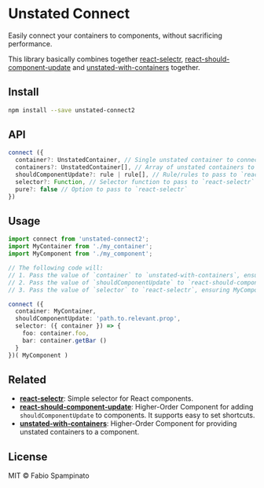 # Unstated Connect

Easily connect your containers to components, without sacrificing performance.

This library basically combines together [react-selectr](https://github.com/fabiospampinato/react-selectr), [react-should-component-update](https://github.com/fabiospampinato/react-should-component-update) and [unstated-with-containers](https://github.com/fabiospampinato/unstated-with-containers) together.

## Install

```sh
npm install --save unstated-connect2
```

## API

```ts
connect ({
  container?: UnstatedContainer, // Single unstated container to connect
  containers?: UnstatedContainer[], // Array of unstated containers to connect
  shouldComponentUpdate?: rule | rule[], // Rule/rules to pass to `react-should-component-update`
  selector?: Function, // Selector function to pass to `react-selectr`
  pure?: false // Option to pass to `react-selectr`
})
```

## Usage

```ts
import connect from 'unstated-connect2';
import MyContainer from './my_container';
import MyComponent from './my_component';

// The following code will:
// 1. Pass the value of `container` to `unstated-with-containers`, ensuring it gets connected
// 2. Pass the value of `shouldComponentUpdate` to `react-should-component-update`, ensuring unnecessary selections and re-renders are reduced
// 3. Pass the value of `selector` to `react-selectr`, ensuring MyComponent will only receive the selected props, minimizing unecessary re-renders

connect ({
  container: MyContainer,
  shouldComponentUpdate: 'path.to.relevant.prop',
  selector: ({ container }) => {
    foo: container.foo,
    bar: container.getBar ()
  }
})( MyComponent )
```

## Related

- **[react-selectr](https://github.com/fabiospampinato/react-selectr)**: Simple selector for React components.
- **[react-should-component-update](https://github.com/fabiospampinato/react-should-component-update)**: Higher-Order Component for adding `shouldComponentUpdate` to components. It supports easy to set shortcuts.
- **[unstated-with-containers](https://github.com/fabiospampinato/unstated-with-containers)**: Higher-Order Component for providing unstated containers to a component.

## License

MIT © Fabio Spampinato
